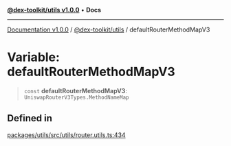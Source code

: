 [**@dex-toolkit/utils v1.0.0**](../README.md) • **Docs**

***

[Documentation v1.0.0](../../../packages.md) / [@dex-toolkit/utils](../README.md) / defaultRouterMethodMapV3

# Variable: defaultRouterMethodMapV3

> `const` **defaultRouterMethodMapV3**: `UniswapRouterV3Types.MethodNameMap`

## Defined in

[packages/utils/src/utils/router.utils.ts:434](https://github.com/niZmosis/dex-toolkit/blob/3d8b41b44787b30fbea5de3ab4737662ffb61bc8/packages/utils/src/utils/router.utils.ts#L434)
